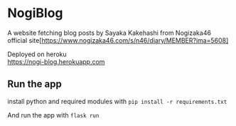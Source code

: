 # NogiBlog

A website fetching blog posts by Sayaka Kakehashi from Nogizaka46 official site[https://www.nogizaka46.com/s/n46/diary/MEMBER?ima=5608]  

Deployed on heroku  
https://nogi-blog.herokuapp.com

## Run the app
install python and required modules with
`pip install -r requirements.txt`

And run the app with
`flask run`
